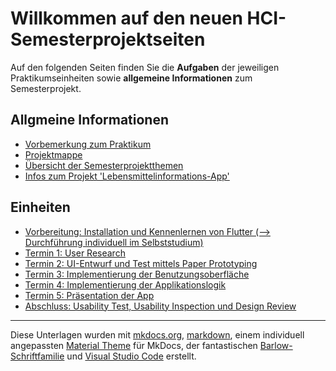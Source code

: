 # Willkommen auf den neuen HCI-Semesterprojektseiten


Auf den folgenden Seiten finden Sie die **Aufgaben** der jeweiligen Praktikumseinheiten sowie **allgemeine Informationen** zum Semesterprojekt.

<!-- 
## Informationen zum SoSe 2022

* [Modus der LVA während der Corona-Krise](corona.md)
* [Arbeiten mit BigBlueButton (BBB)](bbb.md)
* [NZSE-Tagebuch mit wichtigen Infos aus der VO](tagebuch.md) 
-->

## Allgmeine Informationen

* [Vorbemerkung zum Praktikum](vorbemerkung.md)
* [Projektmappe](projektmappe.md)
* [Übersicht der Semesterprojektthemen](angebotene_themen.md)
* [Infos zum Projekt 'Lebensmittelinformations-App'](openfoodfacts.md)

## Einheiten

* [Vorbereitung: Installation und Kennenlernen von Flutter (--> Durchführung individuell im Selbststudium)](termin0.md)
* [Termin 1: User Research](termin1.md)
* [Termin 2: UI-Entwurf und Test mittels Paper Prototyping](termin2.md)
* [Termin 3: Implementierung der Benutzungsoberfläche](termin3.md)
* [Termin 4: Implementierung der Applikationslogik](termin4.md)
* [Termin 5: Präsentation der App](termin5.md)
* [Abschluss: Usability Test, Usability Inspection und Design Review](termin6.md)

----
Diese Unterlagen wurden mit [mkdocs.org](http://mkdocs.org), [markdown](https://en.wikipedia.org/wiki/Markdown), einem individuell angepassten [Material Theme](https://github.com/squidfunk/mkdocs-material) für MkDocs, der fantastischen [Barlow-Schriftfamilie](https://github.com/jpt/barlow) und [Visual Studio Code](https://code.visualstudio.com/) erstellt.

